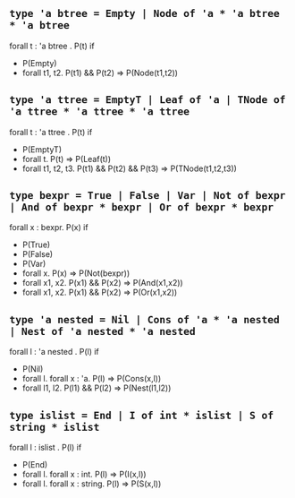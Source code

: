 ## `type 'a btree = Empty | Node of 'a * 'a btree  * 'a btree`

  forall t : 'a btree . P(t) if
  + P(Empty)
  + forall t1, t2. P(t1) && P(t2) => P(Node(t1,t2))  


## `type 'a ttree = EmptyT | Leaf of 'a | TNode of 'a ttree * 'a ttree * 'a ttree`

  forall t : 'a ttree . P(t) if
  + P(EmptyT)
  + forall t. P(t) => P(Leaf(t))
  + forall t1, t2, t3. P(t1) && P(t2) && P(t3) => P(TNode(t1,t2,t3))

## `type bexpr = True | False | Var | Not of bexpr | And of bexpr * bexpr | Or of bexpr * bexpr`

  forall x : bexpr. P(x) if
  + P(True)
  + P(False)
  + P(Var)
  + forall x. P(x) => P(Not(bexpr))
  + forall x1, x2. P(x1) && P(x2) => P(And(x1,x2))
  + forall x1, x2. P(x1) && P(x2) => P(Or(x1,x2))

## `type 'a nested = Nil | Cons of 'a * 'a nested | Nest of 'a nested * 'a nested`

  forall l : 'a nested . P(l) if
  + P(Nil)
  + forall l. forall x : 'a. P(l) => P(Cons(x,l))
  + forall l1, l2. P(l1) && P(l2) => P(Nest(l1,l2))

## `type islist = End | I of int * islist | S of string * islist`

  forall l : islist . P(l) if
  + P(End)
  + forall l. forall x : int. P(l) => P(I(x,l))
  + forall l. forall x : string. P(l) => P(S(x,l))
